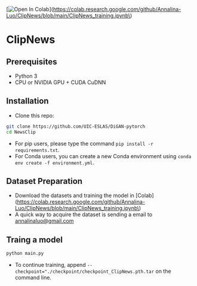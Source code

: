 [![Open In Colab](https://colab.research.google.com/assets/colab-badge.svg)](https://colab.research.google.com/github/Annalina-Luo/ClipNews/blob/main/ClipNews_training.ipynb\)

# ClipNews

## Prerequisites
- Python 3
- CPU or NVIDIA GPU + CUDA CuDNN

## Installation

- Clone this repo:
```bash
git clone https://github.com/UIC-ESLAS/DiGAN-pytorch
cd NewsClip
```

- For pip users, please type the command `pip install -r requirements.txt`.
- For Conda users, you can create a new Conda environment using `conda env create -f environment.yml`.

## Dataset Preparation
- Download the datasets and training the model in [Colab](https://colab.research.google.com/github/Annalina-Luo/ClipNews/blob/main/ClipNews_training.ipynb\)
- A quick way to acquire the dataset is sending a email to annalinaluo@gmail.com

## Traing a model
```bash
python main.py 
```
- To continue training, append `--checkpoint="./checkpoint/checkpoint_ClipNews.pth.tar` on the command line.


<!-- ## Training/Testing
- Download a dataset using the previous script (e.g., horse2zebra).
 
- Train a model:
```bash
python train.py --dataroot ./datasets/horse2zebra --name horse2zebra
```
- To continue training, append `--continue_train --epoch_count xxx` on the command line.
- To view training results and loss plots, run `python -m visdom.server` and click the URL http://localhost:8097.
- To log training progress and test images to W&B dashboard, set the `--use_wandb` flag with train and test script
- To see more intermediate results, check out `./checkpoints/horse2zebra/web/index.html`.
 
- Test the model:
```
python test.py --dataroot ./datasets/horse2zebra --name horse2zebra
```
- The test results will be saved to a html file here: `./results/horse2zebra/latest_test/index.html`. -->

<!-- ## Apply a pre-trained model
- The pretrained model is saved at `./checkpoints/{name}_pretrained/latest_net_G.pth`. 
- To test the model, you also need to download the horse2zebra dataset:
```bash
bash ./datasets/download_dataset.sh horse2zebra
```
- Then generate the results using
```bash
python test.py --dataroot datasets/horse2zebra
```
-The results will be saved at `./results/`. Use `--results_dir {directory_path_to_save_result}` to specify the results directory. -->
